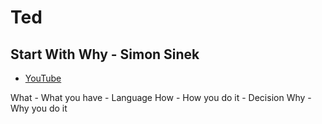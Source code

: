 # Ted

## Start With Why - Simon Sinek
* [YouTube](https://www.youtube.com/watch?v=IPYeCltXpxw&t=15s)


What  - What you have - Language
How   - How you do it - Decision
Why   - Why you do it 

